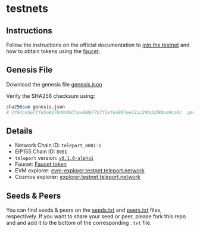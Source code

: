 # testnets

## Instructions

Follow the instructions on the official documentation to [join the testnet](https://chain-docs.teleport.network/testnet/join.html) and how to obtain tokens using the [faucet](https://chain-docs.teleport.network/testnet/faucet.html).

## Genesis File

Download the genesis file [genesis.json](./genesis.json)

Verify the SHA256 checksum using:

```bash
sha256sum genesis.json
# 1f64ce5e7ffe5a817040d047aaeb0b77b7f1efea907ee12ac29bdd390aa9ca0c  genesis.json
```

## Details

- Network Chain ID: `teleport_8001-1`
- EIP155 Chain ID: `8001`
- `teleport` version: [`v0.1.0-alpha1`](https://github.com/teleport-network/teleport-releases/tree/main/binary/v0.1.0-alpha1)
- Faucet: [Faucet token](https://chain-docs.teleport.network/testnet/faucet.html)
- EVM explorer: [evm-explorer.testnet.teleport.network](https://evm-explorer.testnet.teleport.network/)
- Cosmos explorer: [explorer.testnet.teleport.network](https://explorer.testnet.teleport.network/#/teleport)

## Seeds & Peers

You can find seeds & peers on the [seeds.txt](./seeds.txt) and [peers.txt](./peers.txt) files, respectively. If you want to share your seed or peer, please fork this repo and and add it to the bottom of the corresponding `.txt` file.

